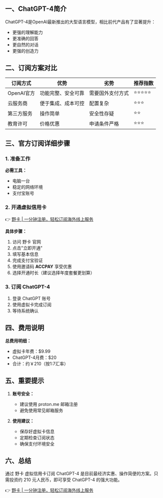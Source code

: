 ## 一、ChatGPT-4简介

ChatGPT-4是OpenAI最新推出的大型语言模型，相比前代产品有了显著提升：
- 更强的理解能力
- 更准确的回答
- 更自然的对话
- 更强的创造力

## 二、订阅方案对比

| 订阅方式 | 优势 | 劣势 | 推荐指数 |
|---------|------|------|----------|
| OpenAI官方 | 功能完整、安全可靠 | 需要国外支付方式 | ⭐⭐⭐⭐⭐ |
| 云服务商 | 便于集成、成本可控 | 配置复杂 | ⭐⭐⭐ |
| 第三方服务 | 操作简单 | 安全性存疑 | ⭐⭐ |
| 教育许可 | 价格优惠 | 申请条件严格 | ⭐⭐⭐ |

## 三、官方订阅详细步骤

### 1. 准备工作

**必需工具：**
- 电脑一台
- 稳定的网络环境
- 支付宝账号

### 2. 开通虚拟信用卡

👉 [野卡 | 一分钟注册，轻松订阅海外线上服务](https://bit.ly/bewildcard)

**具体步骤：**
1. 访问 野卡 官网
2. 点击"立即开通"
3. 填写基本信息
4. 完成支付宝验证
5. 使用邀请码 **ACCPAY** 享受优惠
6. 选择开通时长（建议选择年度套餐更划算）

### 3. 订阅 ChatGPT-4

1. 登录 ChatGPT 账号
2. 使用虚拟卡完成订阅
3. 等待系统确认

## 四、费用说明

**总费用明细：**
- 虚拟卡年费：$9.99
- ChatGPT-4月费：$20
- 合计：约￥210（按1:7汇率）

## 五、重要提示

1. **账号安全：**
   - 建议使用 proton.me 邮箱注册
   - 避免使用常见邮箱服务
   
2. **使用建议：**
   - 保存好虚拟卡信息
   - 定期检查订阅状态
   - 确保支付环境安全

## 六、总结

通过 野卡 虚拟信用卡订阅 ChatGPT-4 是目前最经济实惠、操作简便的方案。只需投资约 210 元人民币，即可享受 ChatGPT-4 的强大功能。

👉 [野卡 | 一分钟注册，轻松订阅海外线上服务](https://bit.ly/bewildcard)